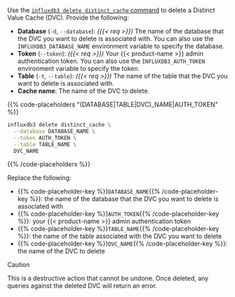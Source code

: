 
Use the [`influxdb3 delete distinct_cache` command](/influxdb3/version/reference/cli/influxdb3/delete/distinct_cache/)
to delete a Distinct Value Cache (DVC). Provide the following:

- **Database** (`-d`, `--database`): _({{< req >}})_ The name of the database
  that the DVC you want to delete is associated with. You can also use the
  `INFLUXDB3_DATABASE_NAME` environment variable to specify the database.
- **Token** (`--token`): _({{< req >}})_ Your {{< product-name >}} admin
  authentication token.
  You can also use the `INFLUXDB3_AUTH_TOKEN` environment variable to specify
  the token.
- **Table** (`-t`, `--table`): _({{< req >}})_ The name of the table that the
  DVC you want to delete is associated with.
- **Cache name**: The name of the DVC to delete.

{{% code-placeholders "(DATABASE|TABLE|DVC)_NAME|AUTH_TOKEN" %}}
```bash
influxdb3 delete distinct_cache \
  --database DATABASE_NAME \
  --token AUTH_TOKEN \
  --table TABLE_NAME \
  DVC_NAME
```
{{% /code-placeholders %}}

Replace the following:

- {{% code-placeholder-key %}}`DATABASE_NAME`{{% /code-placeholder-key %}}:
  the name of the database that the DVC you want to delete is associated with
- {{% code-placeholder-key %}}`AUTH_TOKEN`{{% /code-placeholder-key %}}:
  your {{< product-name >}} admin authentication token
- {{% code-placeholder-key %}}`TABLE_NAME`{{% /code-placeholder-key %}}:
  the name of the table associated with the DVC you want to delete
- {{% code-placeholder-key %}}`DVC_NAME`{{% /code-placeholder-key %}}:
  the name of the DVC to delete

> [!Caution]
> This is a destructive action that cannot be undone. Once deleted, any queries
> against the deleted DVC will return an error.
